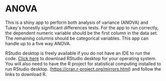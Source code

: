 # ANOVA
This is a shiny app to perform both analysis of variance (ANOVA) and Tukey's honestly significant differences tests.  For the app to run correctly, the dependent numeric variable should be the first column in the data set.  The remaining columns should be categorical variables.  This app can handle up to a five way ANOVA.

RStudio desktop is freely available if you do not have an IDE to run the code.  [Click here](https://posit.co/downloads/) to download RStudio desktop for your operating system.  You will also need to have the R project for statistical computing installed to run RStudio desktop.   (https://cran.r-project.org/mirrors.html) and follow the links to download R.

